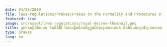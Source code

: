 ```yaml
---
date: 04/26/2019
file: laws-regulations/Prakas/Prakas on the Formality and Procedures of Inspection in the Telecommunications and Information and Communication Technology Sector.pdf
featured: true
image: src/asset/laws-regulations/royal-decree-thumnail.png
title: ប្រកាសស្តីពីបែបបទ និងនីតិវិធី នៃការធ្វើអធិការកិច្ចក្នុងវិស័យទូរគមនាគមន៍ និងវិស័យបច្ចេកវិទ្យាគមនាគមន៍ និងព័ត៌មាន
type: prakas
lang: km
---
```

